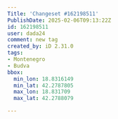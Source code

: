 ```yaml
---
Title: 'Changeset #162198511'
PublishDate: 2025-02-06T09:13:22Z
id: 162198511
user: dada24
comment: new tag
created_by: iD 2.31.0
tags:
- Montenegro
- Budva
bbox:
  min_lon: 18.8316149
  min_lat: 42.2787805
  max_lon: 18.831709
  max_lat: 42.2788079

---
```

